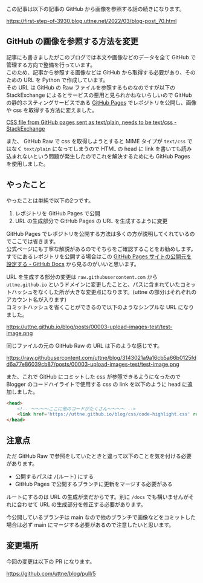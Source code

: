 <!--
blog-meta-data
title: 画像や CSS の参照を GitHub Pages に変更
tags: 雑記,python
-->

この記事は以下の記事の GitHub から画像を参照する話の続きになります。

https://first-step-of-3930.blog.uttne.net/2022/03/blog-post_70.html


## GitHub の画像を参照する方法を変更

記事にも書きましたがこのブログでは本文や画像などのデータを全て GitHub で管理する方向で整備を行っています。  
このため、記事から参照する画像などは GitHub から取得する必要があり、そのための URL を Python で作成しています。  
その URL は GitHub の Raw ファイルを参照するものなのですが以下の StackExchange によるとサービスの悪用と見られかねないらしいので GitHub の静的ホスティングサービスである [GitHub Pages](https://docs.github.com/ja/pages) でレポジトリを公開し、画像や css を取得する方法に変えました。

[CSS file from GitHub pages sent as text/plain, needs to be text/css - StackExchange](https://webapps.stackexchange.com/questions/37097/css-file-from-github-pages-sent-as-text-plain-needs-to-be-text-css)

また、 GitHub Raw で css を取得しようとすると MIME タイプが `text/css` ではなく `text/plain` になってしまうので HTML の head に link を書いても読み込まれないという問題が発生したのでこれを解決するためにも GitHub Pages を使用しました。

## やったこと

やったことは単純で以下の2つです。

1. レポジトリを GitHub Pages で公開
2. URL の生成部分で GitHub Pages の URL を生成するように変更

GitHub Pages でレポジトリを公開する方法は多くの方が説明してくれているのでここでは省きます。  
公式ページにも丁寧な解説があるのでそちらをご確認することをお勧めします。  
すでにあるレポジトリを公開する場合はこの [GitHub Pages サイトの公開元を設定する - GitHub Docs](https://docs.github.com/ja/pages/getting-started-with-github-pages/configuring-a-publishing-source-for-your-github-pages-site) から見るのがいいと思います。

URL を生成する部分の変更は `raw.githubusercontent.com` から `uttne.github.io` というドメインに変更したことと、パスに含まれていたコミットハッシュをなくした所が大きな変更点になります。(uttne の部分はそれぞれのアカウント名が入ります)  
コミットハッシュを省くことができるので以下のようなシンプルな URL になりました。

https://uttne.github.io/blog/posts/00003-upload-images-test/test-image.png

同じファイルの元の GitHub Raw の URL は下のような感じです。

https://raw.githubusercontent.com/uttne/blog/3143021a9a16cb5a66b0125fdd6a77e86039cb87/posts/00003-upload-images-test/test-image.png

また、これで GitHub にコミットした css が参照できるようになったので Blogger のコードハイライトで使用する css の link を以下のように head に追加しました。

```html
<head>
    <!-- ～～～～ここに他のコードがたくさん～～～～ -->
    <link href='https://uttne.github.io/blog/css/code-highlight.css' rel='stylesheet'/>
</head>
```

## 注意点

ただ GitHub Raw で参照をしていたときと違って以下のことを気を付ける必要があります。

- 公開するパスは `/`(ルート) にする
- GitHub Pages で公開するブランチに更新をマージする必要がある

ルートにするのは URL の生成が楽だからです。別に `/docs` でも構いませんがそれに合わせて URL の生成部分を修正する必要があります。

今公開しているブランチは main なので他のブランチで画像などをコミットした場合は必ず main にマージする必要があるので注意したいと思います。

## 変更場所

今回の変更は以下の PR になります。

https://github.com/uttne/blog/pull/5

